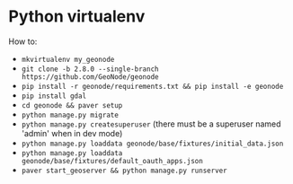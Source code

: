 # Python virtualenv

How to:
* `mkvirtualenv my_geonode`
* `git clone -b 2.8.0 --single-branch https://github.com/GeoNode/geonode`
* `pip install -r geonode/requirements.txt && pip install -e geonode`
* `pip install gdal`
* `cd geonode && paver setup`
* `python manage.py migrate`
* `python manage.py createsuperuser` (there must be a superuser named 'admin' when in dev mode)
* `python manage.py loaddata geonode/base/fixtures/initial_data.json`
* `python manage.py loaddata geonode/base/fixtures/default_oauth_apps.json`
* `paver start_geoserver && python manage.py runserver`

